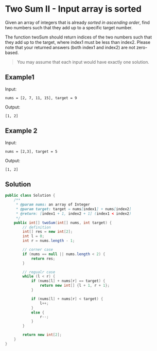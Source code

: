 # Two Sum II - Input array is sorted

Given an array of integers that is already *sorted in ascending order*, find two numbers such that they add up to a specific target number.

The function twoSum should return indices of the two numbers such that they add up to the target, where index1 must be less than index2. Please note that your returned answers (both index1 and index2) are not zero-based.

>You may assume that each input would have exactly one solution.

## Example1
Input:
```
nums = [2, 7, 11, 15], target = 9

```
Output:
```
[1, 2]

```

## Example 2
Input:
```
nums = [2,3], target = 5

```
Output:
```
[1, 2]

```

## Solution
```java
public class Solution {
    /**
     * @param nums: an array of Integer
     * @param target: target = nums[index1] + nums[index2]
     * @return: [index1 + 1, index2 + 1] (index1 < index2)
     */
    public int[] twoSum(int[] nums, int target) {
        // definition
        int[] res = new int[2];
        int l = 0;
        int r = nums.length - 1;

        // corner case
        if (nums == null || nums.length < 2) {
            return res;
        }

        // regualr case
        while (l < r) {
            if (nums[l] + nums[r] == target) {
                return new int[] {l + 1, r + 1};
            }

            if (nums[l] + nums[r] < target) {
                l++;
            }
            else {
                r--;
            }
        }

        return new int[2];
    }
}
```
